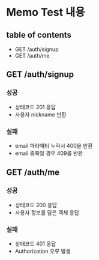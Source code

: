 # Memo Test 내용

## table of contents

- GET /auth/signup
- GET /auth/me


## GET /auth/signup

### 성공
- 상태코드 201 응답
- 사용자 nickname 반환

### 실패
- email 파라매터 누락시 400을 반환
- email 중복일 경우 409를 반환


## GET /auth/me

### 성공
- 상태코드 200 응답
- 사용자 정보를 담은 객체 응답

### 실패
- 상태코드 401 응답
- Authorization 오류 발생
